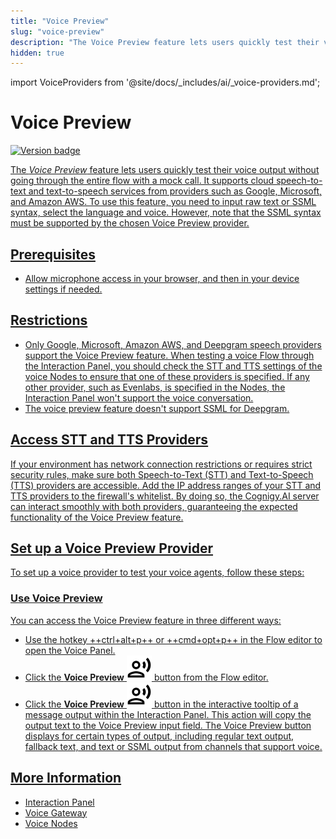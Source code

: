 ```yaml
---
title: "Voice Preview" 
slug: "voice-preview"
description: "The Voice Preview feature lets users quickly test their voice output without going through the entire flow with a mock call. It supports cloud speech-to-text and text-to-speech services from providers such as Google, Microsoft, and Amazon AWS."
hidden: true 
---
```


import VoiceProviders from '@site/docs/_includes/ai/_voice-providers.md';

# Voice Preview

<a href="../../release-notes/4.97.md" /><img src="https://img.shields.io/badge/Updated in-v4.97.1-blue.svg" alt="Version badge" />

The _Voice Preview_ feature lets
users quickly test their voice output without going through the entire flow with a mock call.
It supports cloud speech-to-text and text-to-speech services from providers such as Google, Microsoft, and Amazon AWS.
To use this feature, you need to input raw text or SSML syntax, select the language and voice.
However, note that the SSML syntax must be supported by the chosen Voice Preview provider.

## Prerequisites

- Allow microphone access in your browser, and then in your device settings if needed.

## Restrictions

- Only Google, Microsoft, Amazon AWS, and Deepgram speech providers support the Voice Preview feature. When testing a voice Flow through the Interaction Panel, you should check the STT and TTS settings of the voice Nodes to ensure that one of these providers is specified. If any other provider, such as Evenlabs, is specified in the Nodes, the Interaction Panel won't support the voice conversation.
- The voice preview feature doesn't support SSML for Deepgram.

## Access STT and TTS Providers
    
If your environment has network connection restrictions or requires strict security rules, make sure both Speech-to-Text (STT) and Text-to-Speech (TTS) providers are accessible. Add the IP address ranges of your STT and TTS providers to the firewall's whitelist. By doing so, the Cognigy.AI server can interact smoothly with both providers, guaranteeing the expected functionality of the Voice Preview feature.

## Set up a Voice Preview Provider

To set up a voice provider to test your voice agents, follow these steps:

<VoiceProviders />

### Use Voice Preview

You can access the Voice Preview feature in three different ways:

- Use the hotkey ++ctrl+alt+p++ or ++cmd+opt+p++ in the Flow editor to open the Voice Panel.
- Click the **Voice Preview** ![voice-preview](../../../static/img/_assets/icons/voice-preview.svg) button from the Flow editor.
- Click the **Voice Preview** ![voice-preview](../../../static/img/_assets/icons/voice-preview.svg) button in the interactive tooltip of a message output within the Interaction Panel. This action will copy the output text to the Voice Preview input field. The Voice Preview button displays for certain types of output, including regular text output, fallback text, and text or SSML output from channels that support voice.

## More Information

- [Interaction Panel](interaction-panel/overview.md)
- [Voice Gateway](../../voice-gateway/index.md)
- [Voice Nodes](../resource/node-reference/voice/overview.md)
